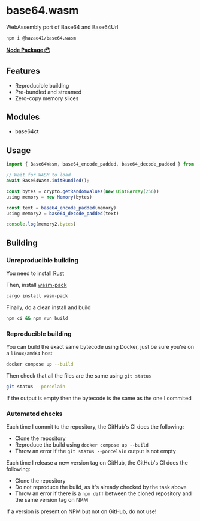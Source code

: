 # base64.wasm

WebAssembly port of Base64 and Base64Url

```bash
npm i @hazae41/base64.wasm
```

[**Node Package 📦**](https://www.npmjs.com/package/@hazae41/base64.wasm)

## Features
- Reproducible building
- Pre-bundled and streamed
- Zero-copy memory slices

## Modules
- base64ct

## Usage

```typescript
import { Base64Wasm, base64_encode_padded, base64_decode_padded } from "@hazae41/base64.wasm";

// Wait for WASM to load
await Base64Wasm.initBundled();

const bytes = crypto.getRandomValues(new Uint8Array(256))
using memory = new Memory(bytes)

const text = base64_encode_padded(memory)
using memory2 = base64_decode_padded(text)

console.log(memory2.bytes)
```

## Building

### Unreproducible building

You need to install [Rust](https://www.rust-lang.org/tools/install)

Then, install [wasm-pack](https://rustwasm.github.io/wasm-pack/installer/)

```bash
cargo install wasm-pack
```

Finally, do a clean install and build

```bash
npm ci && npm run build
```

### Reproducible building

You can build the exact same bytecode using Docker, just be sure you're on a `linux/amd64` host

```bash
docker compose up --build
```

Then check that all the files are the same using `git status`

```bash
git status --porcelain
```

If the output is empty then the bytecode is the same as the one I commited

### Automated checks

Each time I commit to the repository, the GitHub's CI does the following:
- Clone the repository
- Reproduce the build using `docker compose up --build`
- Throw an error if the `git status --porcelain` output is not empty

Each time I release a new version tag on GitHub, the GitHub's CI does the following:
- Clone the repository
- Do not reproduce the build, as it's already checked by the task above
- Throw an error if there is a `npm diff` between the cloned repository and the same version tag on NPM

If a version is present on NPM but not on GitHub, do not use!
